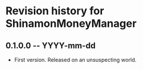 # Revision history for ShinamonMoneyManager

## 0.1.0.0 -- YYYY-mm-dd

* First version. Released on an unsuspecting world.
